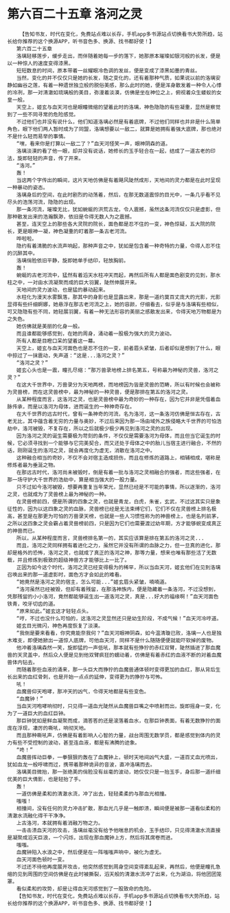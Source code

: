 # 第六百二十五章 洛河之灵
        【告知书友，时代在变化，免费站点难以长存，手机app多书源站点切换看书大势所趋，站长给你推荐的这个换源APP，听书音色多、换源、找书都好使！】
       第六百二十五章
       洛璃轻移莲步，缓步走出，而伴随着她每一步的落下，她那原本璀璨如银河般的长发，便是以一种惊人的速度变得漆黑。
       短短数息的时间，原本带着一丝耀眼冷色调的发丝，便是变成了漆黑如墨的青丝。
       当然，变化的并不仅仅只是她的长发，随之变化的，还有着那种气质，如果说以前的洛璃安静如幽谷之莲，有着一种遗世独立般的脱俗美感，那么此时的她，便是浑身散发着一种令人心悸的冷冽，那一对清澈如琉璃般的美目，弥漫着淡漠，仿佛是坐在神位之上，俯视着众生蝼蚁的女皇一般。
       天空上，姬玄与血天河也是眼瞳微缩的望着此时的洛璃，神色隐隐的有些凝重，显然是察觉到了一些不同寻常的危险感觉。
       不过他们也并没有说什么，他们知道洛璃必然是有着底牌，不过他们同样也并非是什么简单角色，眼下他们两人暂时成为了同盟，洛璃想要以一敌二，就算是她拥有着强大底牌，那也绝对不是什么轻而易举的事情。
       “嘿，看来你是打算以一敌二了？”血天河怪笑一声，眼神阴森的道。
       洛璃淡漠的看了他一眼，却并没有说话，她修长的玉手轻合在一起，结成了一道古老的印法，旋即轻轻的声音，传了开来。
       “洛河。”
       轰！
       当这两个字传出的瞬间，这片天地仿佛是有着飓风陡然成形，天地间的灵力都是在此时呈现一种暴动的姿态。
       洛璃身后的空间，在此时剧烈的动荡着，然后，在那无数道震惊的目光中，一条几乎看不见尽头的浩荡河流，隐隐的出现。
       那一条河流，璀璨无比，犹如蜿蜒的洪荒古龙，令人震撼，虽然这条河流仅仅只是虚影，但那种散发出来的浩瀚飘渺，依旧是令得无数人为之震撼。
       甚至，连天空上的那些各大灵院的院长，面色都是忍不住的一变，神色惊疑，五大院的院长，更是眼神一凝，神色凝重的盯着那一条古老河流。
       哗啦啦。
       隐约有着清脆的水流声响起，那种声音之中，犹如是包含着一种奇特的力量，令得人忍不住的沉醉其中。
       洛璃俏脸依旧平静，旋即她单手结印，轻放胸前。
       轰！
       蜿蜒的古老河流中，猛然有着滔天水柱冲天而起，再然后所有人都是面色剧变的见到，那水柱之中，一对由水流凝聚而成的巨大羽翼，陡然伸展开来。
       天地间的灵力波动，也是猛的暴动起来。
       水柱化为漫天水雾飘落，那其中的身影也是显露出来，那是一道约莫百丈庞大的光影，光影显得有些纤细婀娜，她悬浮在那古老河流之上，她的容颜，仔细看去，似乎是与洛璃有些相似，可又隐隐有些不同，她轻展羽翼，有着一种无法形容的美丽之感散发出来，令得天地万物都是为之失色。
       她仿佛就是美丽的化身一般。
       而且谁都能够感觉到，在她的周身，涌动着一股极为强大的灵力波动。
       所有人都是目瞪口呆的望着这一幕。
       天空上，姬玄与血天河面色也是忍不住的一变，前者眉头紧皱，后者却似是想到了什么，眼中掠过了一抹震动，失声道：“这是...洛河之灵？”
       “洛河之灵？”
       姬玄心头也是一震，瞳孔尽缩：“那万兽录地榜上排名第五，号称最为神秘的灵兽，洛河之灵？”
       在这大千世界中，万兽录分为天地两榜，而地榜因为皆是灵兽的范畴，所以有时候也会被称为灵兽榜，而在这灵兽榜中，最为神秘的一种灵兽，便是那排在第五的洛河之灵。
       从某种程度而言，这洛河之灵，也是灵兽榜中最为奇妙的一种存在，因为它并非是凭借着血脉传承，而是以洛河为母体，进而诞生的一种神奇存在。
       在大千世界的远古时代，曾有一条神奇的河流，名为洛河，这一条洛河仿佛是恒古存在，古老无比，其中蕴含着无穷的力量与奥妙，不过后来因为那一场由域外之族侵略大千世界的可怕浩劫中，洛河被毁，不复存在，所以之后就极少极少再见到洛河之灵的出现。
       因为洛河之灵的诞生需要极为苛刻的条件，不仅仅是需要洛河为母体，而且但当它诞生的时候，它必须寻找到一个能够与它完美契合，而又还处于母体之中的胎儿当宿主进行融合，不然的话，刚刚诞生的洛河之灵，就会再度化为虚无，消散在洛河之中。
       这种融合相当的奇妙，不仅不会对宿主造成损伤，而且在修炼的道路上，相辅相成，堪称是修炼者最为垂涎之物。
       在那远古时代，洛河尚未被毁时，倒是有着一批与洛河之灵相融合的强者，而这些强者，在那一场守护大千世界的浩劫中，算是相当强大的一股力量。
       只不过如今洛河被毁，想要再重复当年荣光，显然已经是不可能的事情，所以逐渐的，洛河之灵，也就成为了灵兽榜上最为神秘的一种。
       在灵兽榜前四，便是所谓的四象之灵，也就是青龙，白虎，朱雀，玄武，不过这其实只是象征性的，因为以这四象之灵的血脉，灵兽榜已经是无法束缚它们，它们不仅在灵兽榜上排名极高，甚至是在那更为可怕的万兽录天榜，也就是一些人习惯性称为的神兽榜上，也是名列前茅，之所以这四象之灵会霸占着灵兽榜前四，只是因为它们也需要渡过幼年期，方才能够蜕变成真正的神兽而已。
       所以，从某种程度而言，灵兽榜排名第一的，其实应该算是排在第五的洛河之灵...
       而且，洛河之灵同样拥有着进化之力，虽然它并没有所谓的血脉之力，但一旦真的进化，那却是格外的恐怖，洛河之灵，也就成了真正的洛河之神，那等力量，想来也唯有那些活了无数载，并且修炼到极致的超级神兽方才能够比上一比了。
       正因为如今这个时代，洛河之灵已经变得极为的稀罕，所以当血天河，姬玄他们在见到洛璃召唤出来的那一道虚影时，面色方才会如此的难看。
       “她竟然是洛河之灵的宿主，怎么可能...”姬玄眉头紧皱，喃喃道。
       “洛河虽然已经被毁，但却有着残留，在那洛神族内，便是隐藏着一条洛河，不过没想到，凭那残留的小小洛河，竟然都能够诞生出一道洛河之灵，真是...好大的福缘啊！”血天河面色铁青，咬牙切齿的道。
       “原来如此。”姬玄这才轻轻点头。
       “哼，不过也没什么可怕的，这洛河之灵显然还只是幼生阶段，不成气候！”血天河冷哼道。
       姬玄目光微闪，神色再度恢复了淡漠。
       “我倒是要来看看，你究竟能奈我何？”血天河眼神阴森，如今温清璇已败，洛璃一人也是独木难支，即便她掀出一道惊人底牌，可他血天河，同样不是什么随随便便就能吓软掉的废物。
       他冲着洛璃森然一笑，旋即猛的一声低吼，那本就有些狰狞的赤红双臂，陡然插进了那血魔兽的天灵盖中，然后众人便是见到他双臂疯狂的蠕动着，仿佛是有着赤红的血液不断的对着血魔兽体内钻去。
       而随着那些血液的涌来，那一头巨大而狰狞的血魔兽通体顿时变得更加的血红，那从背后生长出来的血红骨刺，也是开始一点点的延伸，变得更为的狰狞与可怖。
       吼！
       血魔兽仰天咆哮，那冲天的凶气，令得天地都是有些变色。
       “血魔钟！”
       当血天河咆哮响彻时，只见得一道血光陡然从血魔兽巨嘴之中喷射而出，旋即摇身一变，化为了一道巨大的血红巨钟。
       那巨钟犹如是鲜血凝聚而成，滴答答的还是滚落着血水，在那巨钟表面，有着无数狰狞的面庞在浮现，凄厉的嘶吼，响彻天地。
       而且那种嘶吼声，仿佛是有着影响人心智的力量，战台周围无数学员，都是感觉到体内的灵力有些不受控制的波动，甚至连血液，都是有沸腾的迹象。
       “咚！”
       血魔兽挥动巨拳，一拳狠狠的轰在了血魔钟上，顿时天地间凶气大盛，一道百丈血光喷出，犹如血龙一般呼啸而过，携带着那种诡异的音波，直冲洛璃而去。
       洛璃美目微抬，那一张绝美的俏脸没有丝毫的波动，她仅仅只是一抬玉手，身后那一道纤细优美的巨大倩影，也是轻抬了手。
       轰！
       一道仿佛是柔和的清澈水流，冲了出去，轻轻柔柔的与那血光相撞。
       嗤嗤！
       相撞间，没有任何的灵力冲击扩散，那血光几乎是一触即溃，瞬间便是被那一道看似柔和的清澈水流融化得干干净净。
       上古洛河，本就拥有着消融万物之力。
       一击击溃血天河的攻击，洛璃丝毫没有给予他喘息的机会，玉手结印，只见得清澈水流直接是凝聚成滔天巨浪，一个闪烁，出现在那血魔钟上方，然后将其席卷而进。
       嗤嗤。
       血魔钟陷入水浪之中，然后便是在一阵嗤嗤声响中，被化为虚无。
       血天河面色顿时一变。
       不过还不待他再度展开攻击，他突然感觉到周身空间变得紊乱起来，再然后，他便是瞳孔急缩的见到周围的空间仿佛是在此时被撕裂，滔天般的清澈水流冲了出来，化为湖泊，将他团团笼罩。
       看似柔和的攻势，却是让得血天河感觉到了一股致命的危险。
       【告知书友，时代在变化，免费站点难以长存，手机app多书源站点切换看书大势所趋，站长给你推荐的这个换源APP，听书音色多、换源、找书都好使！】